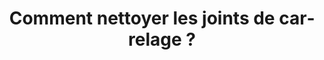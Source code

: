 ---
  template: 0
  type: "0"
  titre: "Comment nettoyer les joints de carrelage ?"
  titreMEA: "nettoyer les joints de carrelage"
  surTitre: ""
  tempsLecture: ""
  libelleType: "Article"
  url: "/c/magazine/inspirations-tendances/comment-nettoyer-les-joints-de-carrelage"
  thematiques: "Travaux,Rénovation,Déco"
  piecesHabitation: "Cuisine,Salle de bain,Terrasse,Extérieur"
  produits: "Douche,Bain,Extérieur et jardin,Carrelage"
  sujets: ""
  tags: ""
  visuelMea: null
  visuelDesktop: 
    url: "/img/contrib/30ed7cf663804eb4/joint carrelages.jpg"
    alt: "nettoyer joints carrelage"
  visuelMobile: null
  title: "Comment nettoyer les joints de carrelage ?"
  permalink: "articles//c/magazine/inspirations-tendances/comment-nettoyer-les-joints-de-carrelage"
  layout: "post"
  lang: "fr-fr"
---